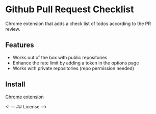 # Github Pull Request Checklist

Chrome extension that adds a check list of todos according to the PR review.

## Features
* Works out of the box with public repositories
* Enhance the rate limit by adding a token in the options page
* Works with private repositories (repo permission needed)

## Install

[Chrome extension](https://chrome.google.com/webstore/)



<! -- ## License -->

